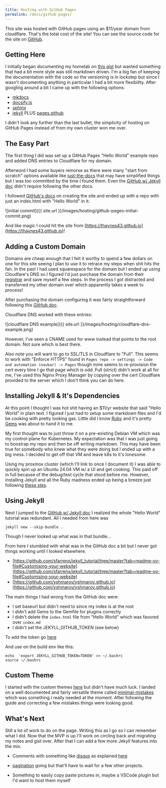 ```yaml
---
title: Hosting with GitHub Pages
permalink: /docs/github-pages/
---
```


This site was hosted with GitHub pages using an $11/year domain from cloudflare. That's the total cost of the site! You can see the source code for the site on [GitHub](https://github.com/thaynes43/thaynes43.github.io).

## Getting Here

I initially began documenting my homelab on [this gist](https://gist.github.com/thaynes43/6135cdde0b228900d70ab49dfe386f91) but wanted something that had a bit more style was still markdown driven. I'm a big fan of keeping the documentation with the code so the versioning is in lockstep but since I wasn't documenting anything in particular I had a bit more flexibility. After googling around a bit I came up with the following options:

* [mkdocs](https://www.mkdocs.org/)
* [docsify.js](https://docsify.js.org/)
* [sphinx](https://www.sphinx-doc.org/en/master/)
* [jekyll](https://jekyllrb.com/) PLUS [pages.github](https://pages.github.com/)

I didn't look any further than the last bullet, the simplicity of hosting on GitHub Pages instead of from my own cluster won me over.

## The Easy Part

The first thing I did was set up a GitHub Pages "Hello World" example repo and added DNS entries to Cloudflare for my domain. 

Afterword I had some buyers remorse as there were many "start from scratch" options available like [just-the-docs](https://github.com/just-the-docs/) that may have simplified things but I was too committed by the time I found them. Even the [GitHub w/ Jekyll doc](https://docs.github.com/en/pages/setting-up-a-github-pages-site-with-jekyll/creating-a-github-pages-site-with-jekyll) didn't require following the other docs.

I followed [GitHub's docs](https://docs.github.com/en/pages/getting-started-with-github-pages/creating-a-github-pages-site) on creating the site and ended up with a repo with just an index.html with "Hello World" in it:

![initial commit]({{ site.url }}/images/hosting/github-pages-initial-commit.png)

And like magic I could hit the site from [https://thaynes43.github.io](https://thaynes43.github.io)!

## Adding a Custom Domain

Domains are cheap enough that I felt it worthy to spend a few dollars on one for this site seeing I plan to use it to retrace my steps when shit hits the fan. In the past I had used squarespace for the domain but I ended up using Cloudfare's DNS so I figured I'd just purchase the domain from their [registrar](https://dash.cloudflare.com/1adbb78981186f1bd409cc11913b459a/domains/register) and save myself a few steps. In the process I got distracted and transferred my other domain over which apparently takes a week to process!

After purchasing the domain configuring it was fairly straightforward following this [GitHub doc](https://docs.github.com/en/pages/configuring-a-custom-domain-for-your-github-pages-site/about-custom-domains-and-github-pages). 

Cloudflare DNS worked with these entries:

![cloudflare DNS example]({{ site.url }}/images/hosting/cloudflare-dns-example.png)

However, I've seen a CNAME used for www instead that points to the root domain. Not sure which is best there.

Also note you will want to go to SSL/TLS in Cloudflare to "Full". This seems to work with "Enforce HTTPS" found in `Pages repo -> settings -> Code and automation (navbar) -> Pages` though mine seems to re-provision the cert every time I go that page which is odd. Full (strict) didn't work at all for me, I've used this Nginx Proxy Manager by copying over the cert Cloudflare provided to the server which I don't think you can do here.

## Installing Jekyll & It's Dependencies

At this point I thought I was hot shit having an $11/yr website that said "Hello World" in plain text. I figured I just had to setup some markdown files and I'd be cooking with pretty looking gas. Little did I know [Ruby](https://www.ruby-lang.org/en/) and it's pretty [Gems](https://rubygems.org/) was about to hand it to me.

My first thought was to just throw it on a pre-existing Debian VM which was my control-plane for Kubernetes. My expectation was that I was just going to boostrap my repo and then be off writing markdown. This may have been true for somebody who knew what they were doing but I ended up with a big mess. I decided to get off that VM and leave k8s to it's lonesome. 

Using my proxmox cluster (which I'll link to once I document it) I was able to quickly spin up an Ubuntu 24.04 VM w/ a UI and get cooking. This paid off in full because of the debug/test cycle that stood before me. However, installing Jekyll and all the Ruby madness ended up being a breeze just following [these stes](https://rubygems.org/).

## Using Jekyll

Next I jumped to the [GitHub w/ Jekyll doc](https://docs.github.com/en/pages/setting-up-a-github-pages-site-with-jekyll/creating-a-github-pages-site-with-jekyll) I realized the whole "Hello World" tutorial was redundant. All I needed from here was 


```
jekyll new --skip-bundle .
```

Though I never looked up what was in that bundle...

From here I stumbled with what was in the GitHub doc a bit but I never got things working until I looked elsewhere. 

* [https://github.com/sfarrens/jekyll_tutorial/tree/master?tab=readme-ov-file#Customising-your-website](https://github.com/sfarrens/jekyll_tutorial/tree/master?tab=readme-ov-file#Customising-your-website)
* [https://github.com/yshmarov/yshmarov.github.io](https://github.com/yshmarov/yshmarov.github.io)

The main things I had wrong from the GitHub doc were:

* I set baseurl but didn't need to since my index is at the root
* I didn't add Gems to the Gemfile for plugins correctly
* I didn't delete the `index.html` file from "Hello World" which was favored over `index.md`
* I didn't set the JEKYLL_GITHUB_TOKEN (see below)

To add the token go [here](https://github.com/settings/tokens)

And use on the build env like this:

```
echo  'export JEKYLL_GITHUB_TOKEN=TOKEN' >> ~/.bashrc
source ~/.bashrc
```

## Custom Theme

I started with the custom themes [here](https://pages.github.com/themes/) but didn't have much luck. I landed on a well documented and fairly versatile theme called [minimal-mistakes](https://mmistakes.github.io/minimal-mistakes/docs/quick-start-guide/) which was something I really needed at the moment. After following the guide and correcting a few mistakes things were looking good.

## What's Next

Still a lot of work to do on the page. Writing this as I go so I can remember what I did. Now that the MVP is up I'll work on circling back and migrating my notes and gist over. After that I can add a few more Jekyll features into the mix.

* Comments with something like [disqus](https://help.disqus.com/en/) as explained [here](https://mmistakes.github.io/minimal-mistakes/docs/configuration/#comments)

* [pagination](https://jekyllrb.com/docs/pagination/) going but that'll have to wait for a few other projects.

* Something to easily copy paste pictures in, maybe a VSCode plugin but I'd want to host them myself